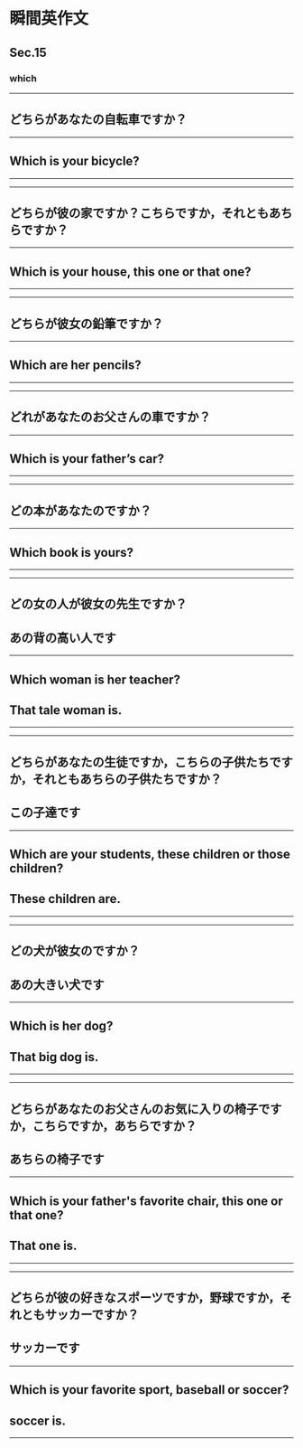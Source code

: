 # 瞬間英作文
## Sec.15
### which
***
<!-- 1 -->
## どちらがあなたの自転車ですか？
---
## Which is your bicycle?
***
***
<!-- 2 -->
## どちらが彼の家ですか？こちらですか，それともあちらですか？
---
## Which is your house, this one or that one?
***
***
<!-- 3 -->
## どちらが彼女の鉛筆ですか？
---
## Which are her pencils?
***
***
<!-- 4 -->
## どれがあなたのお父さんの車ですか？
---
## Which is your father’s car?
***
***
<!-- 5 -->
## どの本があなたのですか？
---
## Which book is yours?
***
***
<!-- 6 -->
## どの女の人が彼女の先生ですか？
## あの背の高い人です
---
## Which woman is her teacher?
## That tale woman is.
***
***
<!-- 7 -->
## どちらがあなたの生徒ですか，こちらの子供たちですか，それともあちらの子供たちですか？
## この子達です
---
## Which are your students, these children or those children?
## These children are.
***
***
<!-- 8 -->
## どの犬が彼女のですか？
## あの大きい犬です
---
## Which is her dog?
## That big dog is.
***
***
<!-- 9 -->
## どちらがあなたのお父さんのお気に入りの椅子ですか，こちらですか，あちらですか？
## あちらの椅子です
---
## Which is your father's favorite chair, this one or that one?
## That one is.
***
***
<!-- 10 -->
## どちらが彼の好きなスポーツですか，野球ですか，それともサッカーですか？
## サッカーです
---
## Which is your favorite sport, baseball or soccer?
## soccer is.
***
